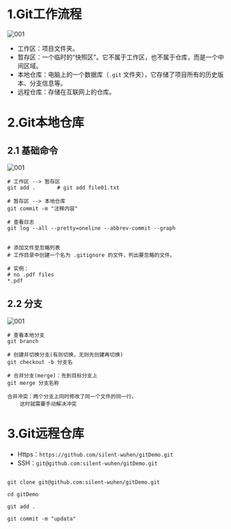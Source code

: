 # 1.Git工作流程

![001](D:\soft\GitHub\GitHub_Repositories\Blog_picture01\H01_开发技能\1.Git&Github\1.Git基础\001.png)

- 工作区：项目文件夹。
- 暂存区：一个临时的“快照区”。它不属于工作区，也不属于仓库，而是一个中间区域。
- 本地仓库：电脑上的一个数据库（`.git` 文件夹），它存储了项目所有的历史版本、分支信息等。
- 远程仓库：存储在互联网上的仓库。





# 2.Git本地仓库

## 2.1 基础命令

![001](D:\soft\GitHub\GitHub_Repositories\Blog_picture01\H01_开发技能\1.Git&Github\1.Git基础\002.png)

```shell
# 工作区 --> 暂存区
git add .		# git add file01.txt

# 暂存区 --> 本地仓库
git commit -m "注释内容"

# 查看日志
git log --all --pretty=oneline --abbrev-commit --graph 


```

```shell
# 添加文件至忽略列表
# 工作目录中创建一个名为 .gitignore 的文件，列出要忽略的文件。

# 实例：
# no .pdf files
*.pdf
```



## 2.2 分支

![001](D:\soft\GitHub\GitHub_Repositories\Blog_picture01\H01_开发技能\1.Git&Github\1.Git基础\003.png)



```shell
# 查看本地分支
git branch

# 创建并切换分支(有则切换，无则先创建再切换)
git checkout -b 分支名

# 合并分支(merge)：先到目标分支上
git merge 分支名称
```

```shell
合并冲突：两个分支上同时修改了同一个文件的同一行。
	这时就需要手动解决冲突
```



# 3.Git远程仓库

- Https：`https://github.com/silent-wuhen/gitDemo.git`
- SSH：`git@github.com:silent-wuhen/gitDemo.git`



```

```





```shell
git clone git@github.com:silent-wuhen/gitDemo.git

cd gitDemo

git add .

git commit -m "updata"
```

